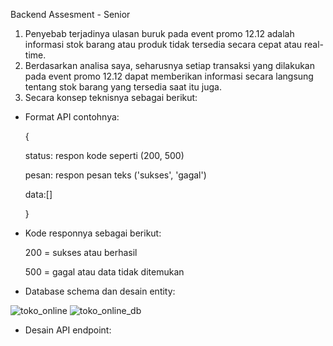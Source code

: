 Backend Assesment - Senior

1. Penyebab terjadinya ulasan buruk pada event promo 12.12 adalah informasi stok barang atau produk tidak tersedia secara cepat atau real-time. 
2. Berdasarkan analisa saya, seharusnya setiap transaksi yang dilakukan pada event promo 12.12 dapat memberikan informasi secara langsung tentang stok barang yang tersedia saat itu juga.
3. Secara konsep teknisnya sebagai berikut:
- Format API contohnya: 

  {
  
    status: respon kode seperti (200, 500)
    
    pesan: respon pesan teks ('sukses', 'gagal')
    
    data:[]
    
  }
  
- Kode responnya sebagai berikut:

  200 = sukses atau berhasil
  
  500 = gagal atau data tidak ditemukan

- Database schema dan desain entity:

![toko_online](https://user-images.githubusercontent.com/950977/117690703-55338900-b1e5-11eb-9ad6-fbfd80d3ec33.png)
![toko_online_db](https://user-images.githubusercontent.com/950977/117690731-5d8bc400-b1e5-11eb-871f-2ee93572dbf8.png)


- Desain API endpoint:
